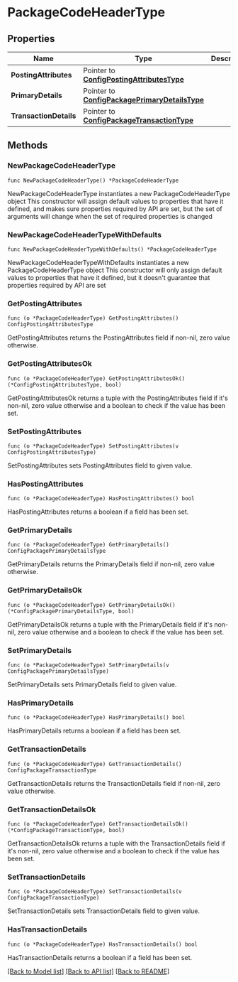 # PackageCodeHeaderType

## Properties

Name | Type | Description | Notes
------------ | ------------- | ------------- | -------------
**PostingAttributes** | Pointer to [**ConfigPostingAttributesType**](ConfigPostingAttributesType.md) |  | [optional] 
**PrimaryDetails** | Pointer to [**ConfigPackagePrimaryDetailsType**](ConfigPackagePrimaryDetailsType.md) |  | [optional] 
**TransactionDetails** | Pointer to [**ConfigPackageTransactionType**](ConfigPackageTransactionType.md) |  | [optional] 

## Methods

### NewPackageCodeHeaderType

`func NewPackageCodeHeaderType() *PackageCodeHeaderType`

NewPackageCodeHeaderType instantiates a new PackageCodeHeaderType object
This constructor will assign default values to properties that have it defined,
and makes sure properties required by API are set, but the set of arguments
will change when the set of required properties is changed

### NewPackageCodeHeaderTypeWithDefaults

`func NewPackageCodeHeaderTypeWithDefaults() *PackageCodeHeaderType`

NewPackageCodeHeaderTypeWithDefaults instantiates a new PackageCodeHeaderType object
This constructor will only assign default values to properties that have it defined,
but it doesn't guarantee that properties required by API are set

### GetPostingAttributes

`func (o *PackageCodeHeaderType) GetPostingAttributes() ConfigPostingAttributesType`

GetPostingAttributes returns the PostingAttributes field if non-nil, zero value otherwise.

### GetPostingAttributesOk

`func (o *PackageCodeHeaderType) GetPostingAttributesOk() (*ConfigPostingAttributesType, bool)`

GetPostingAttributesOk returns a tuple with the PostingAttributes field if it's non-nil, zero value otherwise
and a boolean to check if the value has been set.

### SetPostingAttributes

`func (o *PackageCodeHeaderType) SetPostingAttributes(v ConfigPostingAttributesType)`

SetPostingAttributes sets PostingAttributes field to given value.

### HasPostingAttributes

`func (o *PackageCodeHeaderType) HasPostingAttributes() bool`

HasPostingAttributes returns a boolean if a field has been set.

### GetPrimaryDetails

`func (o *PackageCodeHeaderType) GetPrimaryDetails() ConfigPackagePrimaryDetailsType`

GetPrimaryDetails returns the PrimaryDetails field if non-nil, zero value otherwise.

### GetPrimaryDetailsOk

`func (o *PackageCodeHeaderType) GetPrimaryDetailsOk() (*ConfigPackagePrimaryDetailsType, bool)`

GetPrimaryDetailsOk returns a tuple with the PrimaryDetails field if it's non-nil, zero value otherwise
and a boolean to check if the value has been set.

### SetPrimaryDetails

`func (o *PackageCodeHeaderType) SetPrimaryDetails(v ConfigPackagePrimaryDetailsType)`

SetPrimaryDetails sets PrimaryDetails field to given value.

### HasPrimaryDetails

`func (o *PackageCodeHeaderType) HasPrimaryDetails() bool`

HasPrimaryDetails returns a boolean if a field has been set.

### GetTransactionDetails

`func (o *PackageCodeHeaderType) GetTransactionDetails() ConfigPackageTransactionType`

GetTransactionDetails returns the TransactionDetails field if non-nil, zero value otherwise.

### GetTransactionDetailsOk

`func (o *PackageCodeHeaderType) GetTransactionDetailsOk() (*ConfigPackageTransactionType, bool)`

GetTransactionDetailsOk returns a tuple with the TransactionDetails field if it's non-nil, zero value otherwise
and a boolean to check if the value has been set.

### SetTransactionDetails

`func (o *PackageCodeHeaderType) SetTransactionDetails(v ConfigPackageTransactionType)`

SetTransactionDetails sets TransactionDetails field to given value.

### HasTransactionDetails

`func (o *PackageCodeHeaderType) HasTransactionDetails() bool`

HasTransactionDetails returns a boolean if a field has been set.


[[Back to Model list]](../README.md#documentation-for-models) [[Back to API list]](../README.md#documentation-for-api-endpoints) [[Back to README]](../README.md)


